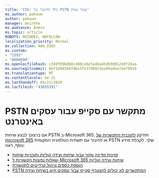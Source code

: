 ```yaml
---
title: 'CSS: כלל הקישור של PSTN עמוד עמוק'
ms.author: pebaum
author: pebaum
manager: mnirkhe
ms.audience: Admin
ms.topic: article
ROBOTS: NOINDEX, NOFOLLOW
localization_priority: Normal
ms.collection: Adm_O365
ms.custom:
- "2593"
- "9000698"
ms.openlocfilehash: c349f896d68c408ce6e5adba4bd69d012e0f2daa
ms.sourcegitcommit: 6bf1d945b4fd6a1fe37d00c5ea99adea7eef9910
ms.translationtype: MT
ms.contentlocale: he-IL
ms.lasthandoff: 04/21/2020
ms.locfileid: "43655391"
---
```

# <a name="pstn-calling-with-skype-for-business-online"></a>PSTN מתקשר עם סקייפ עבור עסקים באינטרנט

אם ברצונך לבצע שיחות PSTN ב-Microsoft 365, תזדקק [לתוכנית התקשרות של microsoft 365](https://docs.microsoft.com/microsoftteams/what-is-phone-system-in-office-365#more-about-calling-plans) או לחיבור עם תשתית הטלפוניה המקומית PSTN שלך. לקבלת מידע נוסף, ראה:

- [זמינות מדינה ואזור עבור שיחות ועידה קוליות ותוכניות שיחות](https://docs.microsoft.com/microsoftteams/country-and-region-availability-for-audio-conferencing-and-calling-plans/country-and-region-availability-for-audio-conferencing-and-calling-plans)
- [שאלות נפוצות הקשורות ל-Microsoft 365 שיחות ועידה קוליות](https://docs.microsoft.com/microsoftteams/audio-conferencing-common-questions)
- [הוספת כספים וניהול קרדיטים לתקשורת](https://docs.microsoft.com/microsoftteams/add-funds-and-manage-communications-credits)
- [PSTN המתקשרים לא יכולים להצטרף סקייפ עבור עסקים חיוג בשיחת ועידה](https://docs.microsoft.com/SkypeForBusiness/troubleshoot/online-conferencing/pstn-callers-cant-join-dial-in-call)
